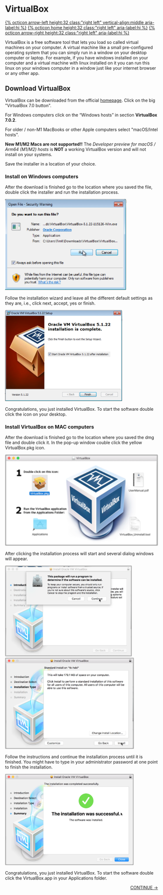 # VirtualBox

[{% octicon arrow-left height:32 class:"right left" vertical-align:middle aria-label:hi %}](ENV.md) [{% octicon home height:32 class:"right left" aria-label:hi %}](index.md) [{% octicon arrow-right height:32 class:"right left" aria-label:hi %}](DATA.md)

VirtualBox is a free software tool that lets you load so called virtual machines on your computer. A virtual machine like a small pre-configured operating system that you can simply run in a window on your desktop computer or laptop. For example, if you have windows installed on your computer and a virtual machine with linux installed on it you can run this linux on your windows computer in a window just like your internet browser or any other app.

## Download VirtualBox

VirtualBox can be downloaded from the official [homepage](http://www.virtualbox.org). Click on the big "VirtualBox 7.0 button".

For Windows computers click on the “Windows hosts” in section **VirtualBox 7.0.2**.

For older / non-M1 MacBooks or other Apple computers select "macOS/Intel hosts". 

**New M1/M2 Macs are not supported!!** The *Developer preview for macOS / Arm64 (M1/M2) hosts* is **NOT** a working VirtualBox version and will not install on your systems.

Save the installer in a location of your choice.


### Install on Windows computers

After the download is finished go to the location where you saved the file, double click the installer and run the installation process.

<img src="figures/vm_1.png" height="300px">

Follow the installation wizard and leave all the different default settings as they are, i.e., click next, accept, yes or finish. 

<img src="figures/vm_2.png" height="300px">

Congratulations, you just installed VirtualBox. To start the software double click the icon on your desktop.


### Install VirtualBox on MAC computers

After the download is finished go to the location where you saved the dmg file and double click it.  In the pop-up window couble click the yellow VirtualBox.pkg icon.

<img src="figures/vm_3.png" height="300px">

After clicking the installation process will start and several dialog windows will appear. 

<img src="figures/vm_4.png" height="300px">
<img src="figures/vm_5.png" height="300px">

Follow the instructions and continue the installation process until it is finished. You might have to type in your administrator password at one point to finish the installation. 

<img src="figures/vm_6.png" height="300px">

Congratulations, you just installed VirtualBox. To start the software double click the VirtualBox.app in your Applications folder.

<p align="right"><a href="https://bluemountainsanalytics.github.io/BMA_CLI-tutorial/DATA.html">CONTINUE -></a>
</p>
